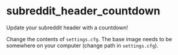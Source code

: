 # subreddit_header_countdown
Update your subreddit header with a countdown!

Change the contents of `settings.cfg`. The base image needs to be somewhere on your computer (change path in `settings.cfg`).
